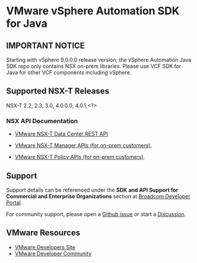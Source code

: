 # VMware vSphere Automation SDK for Java

## IMPORTANT NOTICE
Starting with vSphere 9.0.0.0 release version, the vSphere Automation Java SDK repo only contains NSX on-prem libraries.
Please use VCF SDK for Java for other VCF components including vSphere.

## Supported NSX-T Releases
NSX-T 2.2, 2.3, 3.0, 4.0.0.0, 4.0.1,<?>

### NSX API Documentation
* [VMware NSX-T Data Center REST API](https://developer.broadcom.com/xapis/nsx-t-data-center-rest-api/latest/)

* [VMware NSX-T Manager APIs (for on-prem customers)](https://vmware.github.io/vsphere-automation-sdk-java/nsx/nsx/index.html).

* [VMware NSX-T Policy APIs (for on-prem customers)](https://vmware.github.io/vsphere-automation-sdk-java/nsx/nsx-policy/index.html).

## Support

Support details can be referenced under the **SDK and API Support for Commercial and Enterprise Organizations** section at [Broadcom Developer Portal](https://developer.broadcom.com/support).

For community support, please open a [Github issue](https://github.com/vmware/vsphere-automation-sdk-java/issues) or start a [Discussion](https://github.com/vmware/vsphere-automation-sdk-java/discussions).

## VMware Resources
* [VMware Developers Site](https://developer.broadcom.com/)
* [VMware Developer Community](https://community.broadcom.com/home)